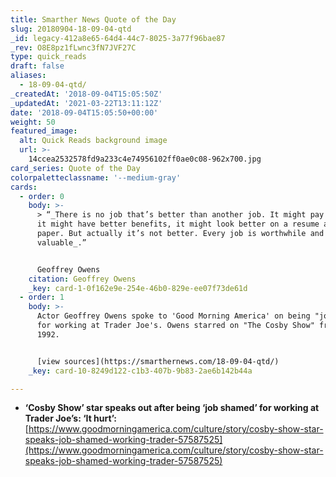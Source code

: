 ```yaml
---
title: Smarther News Quote of the Day
slug: 20180904-18-09-04-qtd
_id: legacy-412a8e65-64d4-44c7-8025-3a77f96bae87
_rev: O8E8pz1fLwnc3fN7JVF27C
type: quick_reads
draft: false
aliases:
  - 18-09-04-qtd/
_createdAt: '2018-09-04T15:05:50Z'
_updatedAt: '2021-03-22T13:11:12Z'
date: '2018-09-04T15:05:50+00:00'
weight: 50
featured_image:
  alt: Quick Reads background image
  url: >-
    14ccea2532578fd9a233c4e74956102ff0ae0c08-962x700.jpg
card_series: Quote of the Day
colorpaletteclassname: '--medium-gray'
cards:
  - order: 0
    body: >-
      > “_There is no job that’s better than another job. It might pay better,
      it might have better benefits, it might look better on a resume and on
      paper. But actually it’s not better. Every job is worthwhile and
      valuable_.”


      Geoffrey Owens
    citation: Geoffrey Owens
    _key: card-1-0f162e9e-254e-46b0-829e-ee07f73de61d
  - order: 1
    body: >-
      Actor Geoffrey Owens spoke to 'Good Morning America' on being "job shamed"
      for working at Trader Joe's. Owens starred on "The Cosby Show" from 1985 -
      1992.


      [view sources](https://smarthernews.com/18-09-04-qtd/)
    _key: card-10-8249d122-c1b3-407b-9b83-2ae6b142b44a

---
```

* **‘Cosby Show’ star speaks out after being ‘job shamed’ for working at Trader Joe’s: ‘It hurt’:**  
[https://www.goodmorningamerica.com/culture/story/cosby-show-star-speaks-job-shamed-working-trader-57587525](https://www.goodmorningamerica.com/culture/story/cosby-show-star-speaks-job-shamed-working-trader-57587525)